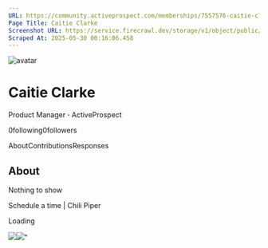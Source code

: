 ```yaml
---
URL: https://community.activeprospect.com/memberships/7557576-caitie-clarke
Page Title: Caitie Clarke
Screenshot URL: https://service.firecrawl.dev/storage/v1/object/public/media/screenshot-bcab4043-6853-428a-997c-b675c7d374a1.png
Scraped At: 2025-05-30 00:16:06.458
---
```


![avatar](https://content2.bloomfire.com/avatars/users/1316948/thumb/thumbnail.png?f=1606147181&Expires=1748567760&Signature=RClWbiQqNmD-pLxr5Bd6eVlvfDNlD7GSFtpU3QtQDtxUez5yq8PkgIOQ4iD2IUTOVhBAvt2GfLomeOH54YQvaY6nQhx-KvNBCFU2SxpOvFGy1brM2POO3YlYpHpRfZ7K60r3E3SPjw1v4BAlmDwl-N92gpQ0naHMgvfgNHSMcZfDLLvR0CKPcsrZmT2HzDp1oGajO6kIRrHmWSN6OJGqi9aPedanguc-Pef04X4nYlubhk1LPFCE9hwmT5GLHDY5K~kJoeZ3TQuJC88OYa9Lc~dGsg9fbvdDo7Ka7i78WWo-aK6KNMsFy98RHQoixiWS2q-JV7fMo2fl3GbVQNbRsA__&Key-Pair-Id=APKAIDFCFZ2UHE5LPIUA)

# Caitie Clarke

Product Manager **·** ActiveProspect

0following0followers

AboutContributionsResponses

## About

Nothing to show

Schedule a time \| Chili Piper

Loading

![](https://bat.bing.com/action/0?ti=4018451&Ver=2&mid=03b6ad61-8f07-405d-8a38-4259d03c6f08&bo=1&sid=43f42ae03ceb11f0b2d48fbe16da1a30&vid=43f42ad03ceb11f0a7a93dcbbaa4c362&vids=1&msclkid=N&pi=918639831&lg=en-US&sw=1280&sh=1024&sc=24&p=https%3A%2F%2Fcommunity.activeprospect.com%2Fmemberships%2F7557576-caitie-clarke&r=&lt=558&evt=pageLoad&sv=1&cdb=AQAQ&rn=329108)![](https://bat.bing.com/action/0?ti=4018451&Ver=2&mid=03b6ad61-8f07-405d-8a38-4259d03c6f08&bo=2&sid=43f42ae03ceb11f0b2d48fbe16da1a30&vid=43f42ad03ceb11f0a7a93dcbbaa4c362&vids=0&msclkid=N&gtm_tag_source=ua&ec=Client%20ID&el=%2Fmemberships%2F7557576-caitie-clarke&gc=USD&tpp=1&en=Y&p=https%3A%2F%2Fcommunity.activeprospect.com%2Fmemberships%2F7557576-caitie-clarke&sw=1280&sh=1024&sc=24&evt=custom&cdb=AQAQ&rn=464363)"

